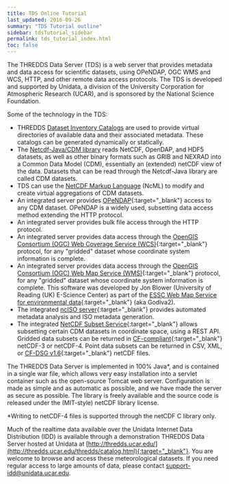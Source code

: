 ```yaml
---
title: TDS Online Tutorial
last_updated: 2016-09-26
summary: "TDS Tutorial outline"
sidebar: tdsTutorial_sidebar 
permalink: tds_tutorial_index.html
toc: false
---
```


The THREDDS Data Server (TDS) is a web server that provides metadata and data access for scientific datasets, using OPeNDAP, OGC WMS and WCS, HTTP, and other remote data access protocols.
The TDS is developed and supported by Unidata, a division of the University Corporation for Atmospheric Research (UCAR), and is sponsored by the National Science Foundation.

Some of the technology in the TDS:

* THREDDS [Dataset Inventory Catalogs](updateme) are used to provide virtual directories of available data and their associated metadata. 
  These catalogs can be generated dynamically or statically.
* The [Netcdf-Java/CDM library](updateme) reads NetCDF, OpenDAP, and HDF5 datasets, as well as other binary formats such as GRIB and NEXRAD into a Common Data Model (CDM), essentially an (extended) netCDF view of the data.
  Datasets that can be read through the Netcdf-Java library are called CDM datasets.
* TDS can use the [NetCDF Markup Language](updateme) (NcML) to modify and create virtual aggregations of CDM datasets.
* An integrated server provides [OPeNDAP](http://www.opendap.org/){:target="_blank"} access to any CDM dataset.
  OPeNDAP is a widely used, subsetting data access method extending the HTTP protocol.
* An integrated server provides bulk file access through the HTTP protocol.
* An integrated server provides data access through the [OpenGIS Consortium (OGC) Web Coverage Service (WCS)](http://www.opengeospatial.org/standards/wcs){:target="_blank"} protocol, for any "gridded" dataset whose coordinate system information is complete.
* An integrated server provides data access through the [OpenGIS Consortium (OGC) Web Map Service (WMS)](http://www.opengeospatial.org/standards/wms){:target="_blank"} protocol, for any "gridded" dataset whose coordinate system information is complete.
  This software was developed by Jon Blower (University of Reading (UK) E-Science Center) as part of the [ESSC Web Map Service for environmental data](http://behemoth.nerc-essc.ac.uk/ncWMS/godiva2.html){:target="_blank"} (aka Godiva2).
* The integrated [ncISO server](updateme){:target="_blank"} provides automated metadata analysis and ISO metadata generation.
* The integrated [NetCDF Subset Service](updateme){:target="_blank"} allows subsetting certain CDM datasets in coordinate space, using a REST API.
  Gridded data subsets can be returned in [CF-compliant](http://cfconventions.org/cf-conventions/v1.6.0/cf-conventions.html){:target="_blank"} netCDF-3 or netCDF-4. Point data subsets can be returned in CSV, XML, or [CF-DSG v1.6](http://cfconventions.org/cf-conventions/v1.6.0/cf-conventions.html#discrete-sampling-geometries){:target="_blank"} netCDF files.

The THREDDS Data Server is implemented in 100% Java\*, and is contained in a single war file, which allows very easy installation into a servlet container such as the open-source Tomcat web server.
Configuration is made as simple and as automatic as possible, and we have made the server as secure as possible.
The library is freely available and the source code is released under the (MIT-style) netCDF library license.

\*Writing to netCDF-4 files is supported through the netCDF C library only.

Much of the realtime data available over the Unidata Internet Data Distribution (IDD) is available through a demonstration THREDDS Data Server hosted at Unidata at [http://thredds.ucar.edu/](http://thredds.ucar.edu/thredds/catalog.html){:target="_blank"}.
You are welcome to browse and access these meteorological datasets.
If you need regular access to large amounts of data, please contact <support-idd@unidata.ucar.edu>.
